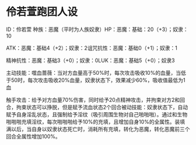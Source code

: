 # 伶若萱跑团人设

ID：伶若萱 种族：恶魔（平时为人族奴隶）HP：恶魔：基础：20（+3）；奴隶：10

ATK：恶魔：基础4（+2）；奴隶：2诅咒抗性：恶魔：基础0（+1）；奴隶：1

精神抗性：恶魔：基础3（+0）；奴隶：0LUK：恶魔：基础5（+0）；奴隶3

主动技能：噬血蔷薇：当对方血量高于50%时，每次攻击吸收10%的血量，当低于50时，每次攻击吸收20%血量，奴隶状态下，效果减少60%，吸收值最低为1血

触手攻击：给予对方血量70%伤害，同时给予20点精神攻击，并拘束对方2和回合，拘束状态可以挣脱，但是赋予流血状态2个回合被动技能：奴隶状态下，自动赋予自身淫乱状态，且强制给予淫纹（吸引周围生物对自己啪啪啪）。通过和生物啪啪啪充填淫纹，每次啪啪啪给予10%的充填，且增加自身10%的全属性。装填满以后，当自身以奴隶状态死亡时，消耗所有充填，转化为恶魔，转化恶魔前三个回合全属性增加100%。


